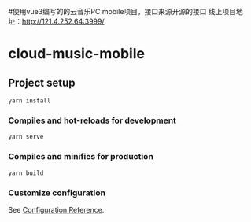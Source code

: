 #使用vue3编写的的云音乐PC mobile项目，接口来源开源的接口
线上项目地址：http://121.4.252.64:3999/
# cloud-music-mobile

## Project setup
```
yarn install
```

### Compiles and hot-reloads for development
```
yarn serve
```

### Compiles and minifies for production
```
yarn build
```

### Customize configuration
See [Configuration Reference](https://cli.vuejs.org/config/).
